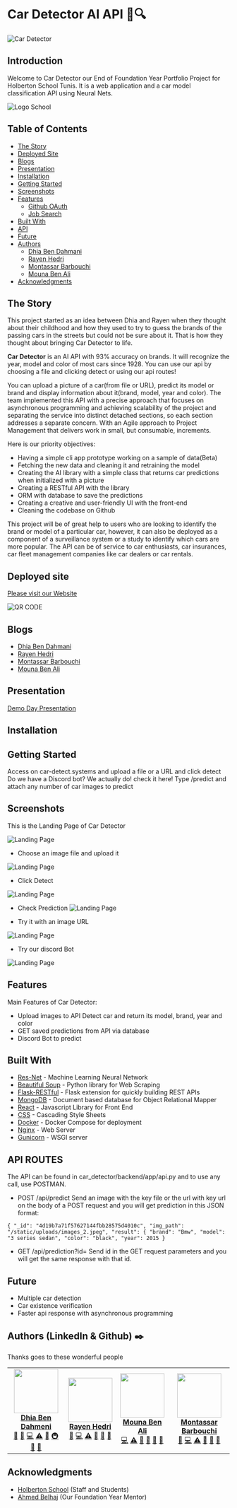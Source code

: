 # Car Detector AI API 🚗🔍
 
 
![Car Detector](docs/TEST.gif)
 
## Introduction
 
Welcome to Car Detector our End of Foundation Year Portfolio Project for Holberton School Tunis. It is a web application and a car model classification API using Neural Nets.
 
![Logo School](docs/holberton.png)
 
 
## Table of Contents
 
- [The Story](#the-story)
- [Deployed Site](#deployed-site)
- [Blogs](#blogs)
- [Presentation](#presentation)
- [Installation](#installation)
- [Getting Started](#getting-started)
- [Screenshots](#screenshots)
- [Features](#features)
    - [Github OAuth](#github-oauth)
    - [Job Search](#job-search)
- [Built With](#built-with)
- [API](#api)
- [Future](#future)
- [Authors](#authors)
    - [Dhia Ben Dahmani](#dhia-bendahmani)
    - [Rayen Hedri](#rayen-hedri)
    - [Montassar Barbouchi](#montassar-barbouchi)
    - [Mouna Ben Ali](#mouna-benali)
- [Acknowledgments](#acknowledgements)
 
 
## The Story
 
This project started as an idea between Dhia and Rayen when they thought about their childhood and how they used to try to guess the brands of the passing cars in the streets but could not be sure about it. That is how they thought about bringing Car Detector to life.
 
<b>Car Detector</b> is an AI API with 93% accuracy on brands. It will recognize the year, model and color of most cars since 1928. You can use our api by choosing a file and clicking detect or using our api routes!

You can upload a picture of a car(from file or URL), predict its model or brand and display information about it(brand, model, year and color). The team implemented this API with a precise approach that focuses on asynchronous programming and achieving scalability of the project and separating the service into distinct detached sections, so each section addresses a separate concern. With an Agile approach to Project Management that delivers work in small, but consumable, increments.
 
 
Here is our priority objectives:
- Having a simple cli app prototype working on a sample of data(Beta)
- Fetching the new data and cleaning it and retraining the model
- Creating the AI library with a simple class that returns car predictions when initialized with a picture
- Creating a RESTful API  with the library
- ORM with database to save the predictions
- Creating a creative and user-friendly UI with the front-end
- Cleaning the codebase on Github
 
This project will be of great help to users who are looking to identify the brand or model of a particular car, however, it can also be deployed as a component of a surveillance system or a study to identify which cars are more popular. The API can be of service to car enthusiasts, car insurances, car fleet management companies like car dealers or car rentals.
 
 
## Deployed site
[Please visit our Website](https://car-detect.systems/)


![QR CODE](docs/QRCODE.PNG)
 
##  Blogs 
 - [Dhia Ben Dahmani](https://medium.com/@dhiadah/car-detector-a-month-long-journey-ea13d8a8cc36)
 - [Rayen Hedri](#rayen-hedri)
 - [Montassar Barbouchi](#montassar-barbouchi)
 - [Mouna Ben Ali](#mouna-benali)
 
 
##  Presentation 
[Demo Day Presentation](https://docs.google.com/presentation/d/10dEp7BPVkv_gFFCBBhhpVIYzz9P5TSZ05xHUIwR1AKM/edit#slide=id.gf45378fd24_0_9)
 
## Installation
## Getting Started
Access on car-detect.systems and upload a file or a URL and click detect
Do we have a Discord bot?
We actually do! check it here!
Type /predict and attach any number of car images to predict
## Screenshots
This is the Landing Page of Car Detector

![Landing Page](docs/1.png)

- Choose an image file and upload it

![Landing Page](docs/2.png)

- Click Detect

![Landing Page](docs/5.png)

- Check Prediction
![Landing Page](docs/6.png)

- Try it with an image URL

![Landing Page](docs/8.png)

- Try our discord Bot

![Landing Page](docs/9.png)
## Features
Main Features of Car Detector:
- Upload images to API Detect car and return its model, brand, year and color
- GET saved predictions from API via database
- Discord Bot to predict

## Built With
* [Res-Net](https://towardsdatascience.com/an-overview-of-resnet-and-its-variants-5281e2f56035) - Machine Learning Neural Network
* [Beautiful Soup](https://www.crummy.com/software/BeautifulSoup/bs4/doc/) - Python library for Web Scraping
* [Flask-RESTful](https://flask-restful.readthedocs.io/en/latest/) - Flask extension for quickly building REST APIs
* [MongoDB](https://www.mongodb.com/) - Document based database for Object Relational Mapper
* [React](https://reactjs.org) - Javascript Library for Front End
* [CSS](https://developer.mozilla.org/en-US/docs/Web/CSS) - Cascading Style Sheets
* [Docker](https://docs.docker.com/) - Docker Compose for deployment
* [Nginx](https://nginx.org/en/docs/) - Web Server
* [Gunicorn](https://docs.gunicorn.org/en/stable/) -  WSGI server

## API ROUTES

The API can be found in car_detector/backend/app/api.py and to use any call, use POSTMAN.

- POST /api/predict
Send an image with the key file or the url with key url on the body of a POST request and you will get prediction in this JSON format:
```
{ "_id": "4d19b7a71f57627144fbb28575d4010c", "img_path": "/static/uploads/images_2.jpeg", "result": { "brand": "Bmw", "model": "3 series sedan", "color": "black", "year": 2015 }
```
- GET /api/prediction?id=
Send id in the GET request parameters and you will get the same response with that id.

## Future
- Multiple car detection
- Car existence verification
- Faster api response with asynchronous programming

## Authors (LinkedIn & Github) :black_nib:
Thanks goes to these wonderful people
 
<!-- ALL-CONTRIBUTORS-LIST:START - Do not remove or modify this section -->
<!-- prettier-ignore-start -->
<!-- markdownlint-disable -->
<table>
  <tr>
    <td align="center"><a href="https://github.com/cryptolake"><img src="https://avatars.githubusercontent.com/u/58823173?v=4" width="100px;" alt=""/><br /><sub><b><a href="https://www.linkedin.com/in/dhia-dahmeni-577a42216">Dhia Ben Dahmeni</b></sub></a><br />
    <a href="#blog-AsianCat54x" title="Project Management, Machine Learning Training & DEVOPS">📆</a>
    <a href="#ideas-MatthiasWanner" title="Ideas, Planning, & Feedback">🤔</a>
    <a href="#ideas-MatthiasWanner" title="Code">💻</a>
    <a href="#ideas-MatthiasWanner" title="Test">⚠️</a>
        <a href="#ideas-MatthiasWanner" title="Bugs">🐛</a>
    <a href="#ideas-MatthiasWanner" title="Infrastructure">🚇</a>
    <a href="#ideas-MatthiasWanner" title="Documentation">📖</a>
    <a href="#ideas-MatthiasWanner" title="Blog">📝</a>
    </td>
    <td align="center"><a href="https://github.com/rayenhdr93"><img src="https://avatars.githubusercontent.com/u/91053565?v=4" width="100px;" alt=""/><br /><sub><b><a href="https://www.linkedin.com/in/rayen-hedri-61ab5221a/">Rayen Hedri</b></sub></a><br />
    <a href="#ideas-MatthiasWanner" title="Web Scraping & Data Cleaning">🔣</a>
    <a href="#ideas-MatthiasWanner" title="Code">💻</a>
    <a href="#ideas-MatthiasWanner" title="Test">⚠️</a>
        <a href="#ideas-MatthiasWanner" title="Bugs">🐛</a>
    <a href="#ideas-MatthiasWanner" title="Documentation">📖</a>
    <a href="#ideas-MatthiasWanner" title="Blog">📝</a>
    </td>
    <td align="center"><a href="https://github.com/MounaBenAli"><img src="https://avatars.githubusercontent.com/u/90987270?v=4" width="100px;" alt=""/><br /><sub><b><a href="https://www.linkedin.com/in/mouna-ben-ali-643bb865/">Mouna Ben Ali</b></sub></a><br />
    <a href="#ideas-MatthiasWanner" title="Back-End">💻</a>
    <a href="#ideas-MatthiasWanner" title="Test">⚠️</a>
    <a href="#ideas-MatthiasWanner" title="Bugs">🐛</a>
    <a href="#ideas-MatthiasWanner" title="Design">🎨</a>
    <a href="#ideas-MatthiasWanner" title="Documentation">📖</a>
    <a href="#ideas-MatthiasWanner" title="Blog">📝</a>
    </td>
    <td align="center"><a href="https://github.com/MontassarBar"><img src="https://avatars.githubusercontent.com/u/91077064?v=4" width="100px;" alt=""/><br /><sub><b><a href="https://www.linkedin.com/in/montassar-barbouchi-391b6b220/">Montassar Barbouchi</b></sub></a><br />
    <a href="#ideas-MatthiasWanner" title="Front-End">🎨</a>
    <a href="#ideas-MatthiasWanner" title="Code">💻</a>
    <a href="#ideas-MatthiasWanner" title="Test">⚠️</a>
        <a href="#ideas-MatthiasWanner" title="Bugs">🐛</a>
    <a href="#ideas-MatthiasWanner" title="Documentation">📖</a>
    <a href="#ideas-MatthiasWanner" title="Blog">📝</a>
    </td>
  </tr>
</table>
 
<!-- markdownlint-restore -->
<!-- prettier-ignore-end -->
 
<!-- ALL-CONTRIBUTORS-LIST:END -->
 
 ## Acknowledgments
 * [Holberton School](https://www.holbertonschool.com/) (Staff and Students)
 * [Ahmed Belhaj](https://github.com/Theemiss) (Our Foundation Year Mentor)
 
 
 
 
 
 
 

